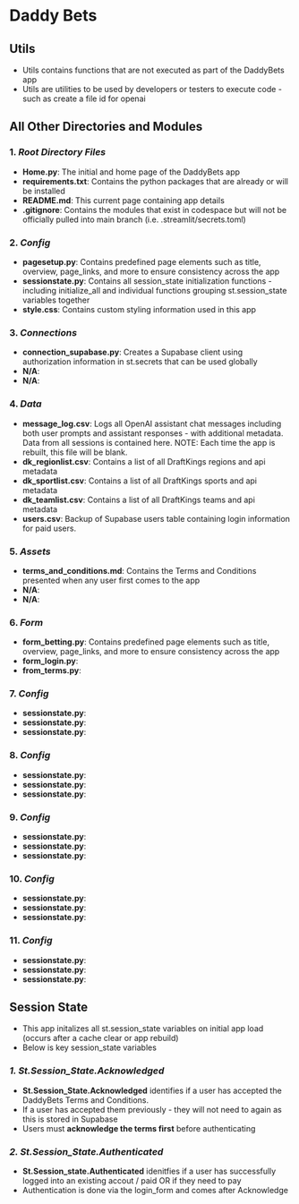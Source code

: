 # Daddy Bets

## Utils
- Utils contains functions that are not executed as part of the DaddyBets app
- Utils are utilities to be used by developers or testers to execute code - such as create a file id for openai

## All Other Directories and Modules
### 1. _**Root Directory Files**_
- **Home.py**: The initial and home page of the DaddyBets app
- **requirements.txt**: Contains the python packages that are already or will be installed
- **README.md**: This current page containing app details
- **.gitignore**: Contains the modules that exist in codespace but will not be officially pulled into main branch (i.e. .streamlit/secrets.toml)

### 2. _**Config**_
- **pagesetup.py**: Contains predefined page elements such as title, overview, page_links, and more to ensure consistency across the app
- **sessionstate.py**: Contains all session_state initialization functions - including initialize_all and individual functions grouping st.session_state variables together
- **style.css**: Contains custom styling information used in this app 

### 3. _**Connections**_
- **connection_supabase.py**: Creates a Supabase client using authorization information in st.secrets that can be used globally 
- **N/A**:  
- **N/A**: 

### 4. _**Data**_
- **message_log.csv**: Logs all OpenAI assistant chat messages including both user prompts and assistant responses - with additional metadata. Data from all sessions is contained here. NOTE: Each time the app is rebuilt, this file will be blank.
- **dk_regionlist.csv**:  Contains a list of all DraftKings regions and api metadata
- **dk_sportlist.csv**: Contains a list of all DraftKings sports and api metadata
- **dk_teamlist.csv**: Contains a list of all DraftKings teams and api metadata
- **users.csv**: Backup of Supabase users table containing login information for paid users.

### 5. _**Assets**_
- **terms_and_conditions.md**: Contains the Terms and Conditions presented when any user first comes to the app 
- **N/A**:  
- **N/A**: 

### 6. _**Form**_
- **form_betting.py**: Contains predefined page elements such as title, overview, page_links, and more to ensure consistency across the app
- **form_login.py**:  
- **from_terms.py**: 

### 7. _**Config**_
- **sessionstate.py**: 
- **sessionstate.py**:  
- **sessionstate.py**: 

### 8. _**Config**_
- **sessionstate.py**: 
- **sessionstate.py**:  
- **sessionstate.py**: 

### 9. _**Config**_
- **sessionstate.py**: 
- **sessionstate.py**:  
- **sessionstate.py**: 

### 10. _**Config**_
- **sessionstate.py**: 
- **sessionstate.py**:  
- **sessionstate.py**: 

### 11. _**Config**_
- **sessionstate.py**: 
- **sessionstate.py**:  
- **sessionstate.py**: 

## Session State
- This app initalizes all st.session_state variables on initial app load (occurs after a cache clear or app rebuild)
- Below is key session_state variables
### _**1. St.Session_State.Acknowledged**_
- **St.Session_State.Acknowledged** identifies if a user has accepted the DaddyBets Terms and Conditions. 
- If a user has accepted them previously - they will not need to again as this is stored in Supabase
- Users must **acknowledge the terms first** before authenticating
### _**2. St.Session_State.Authenticated**_
- **St.Session_state.Authenticated** idenitfies if a user has successfully logged into an existing accout / paid OR if they need to pay
- Authentication is done via the login_form and comes after Acknowledge